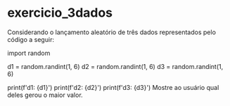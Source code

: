 # exercicio_3dados
Considerando o lançamento aleatório de três dados representados pelo código a seguir:

import random

d1 = random.randint(1, 6)
d2 = random.randint(1, 6)
d3 = random.randint(1, 6)

print(f'd1: {d1}')
print(f'd2: {d2}')
print(f'd3: {d3}')
Mostre ao usuário qual deles gerou o maior valor.
